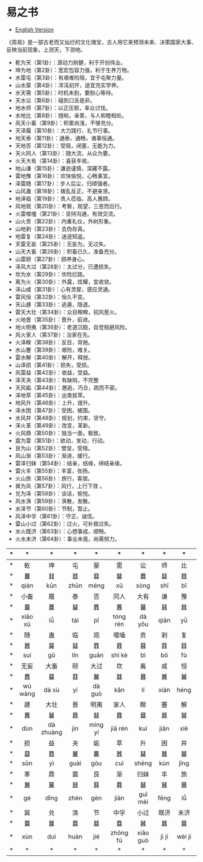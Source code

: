 # 易之书

- [English Version](./README.md)

《周易》是一部古老而又灿烂的文化瑰宝，古人用它来预测未来、决策国家大事、反映当前现象，上测天，下测地。

- 乾为天（第1卦）：源动力刚健，利于开创伟业。
- 坤为地（第2卦）：宽宏包容力强，利于生养万物。
- 水雷屯（第3卦）：有艰难险阻，宜于屯聚力量。
- 山水蒙（第4卦）：浑沌初开，适宜充实学养。
- 水天需（第5卦）：时机未到，要耐心等待。
- 天水讼（第6卦）：碰到口舌是非。
- 地水师（第7卦）：以正压邪，率众讨伐。
- 水地比（第8卦）：随和，亲善，与人和睦相处。
- 风天小畜（第9卦）：积累尚浅，不够充分。
- 天泽履（第10卦）：大力践行，礼节行事。
- 地天泰（第11卦）：通泰，通畅，诸事恒通。
- 天地否（第12卦）：受阻，闭塞，无能为力。
- 天火同人（第13卦）：随大流，从众为要。
- 火天大有（第14卦）：喜获丰收。
- 地山谦（第15卦）：谦逊谨慎，深藏不露。
- 雷地豫（第16卦）：欢快愉悦，心畅事宜。
- 泽雷随（第17卦）：步人后尘，归顺强者。
- 山风蛊（第18卦）：拨乱反正，不避亲贤。
- 地泽临（第19卦）：贵人莅临，高人惠顾。
- 风地观（第20卦）：考察，观望，三思而后行。
- 火雷噬嗑（第21卦）：坚持沟通，有效交流。
- 山火贲（第22卦）：内重礼仪，外树形象。
- 山地剥（第23卦）：去伪存真。
- 地雷复（第24卦）：迷途知返。
- 天雷无妄（第25卦）：无妄为，无过失。
- 山天大畜（第26卦）：积畜已久，准备充分。
- 山雷颐（第27卦）：颐养身心。
- 泽风大过（第28卦）：太过分，已遭损失。
- 坎为水（第29卦）：坎险拦路。
- 离为火（第30卦）：外露，炫耀，宜收敛。
- 泽山咸（第31卦）：心有灵犀，感应灵通。
- 雷风恒（第32卦）：恒久不变。
- 天山遯（第33卦）：逃遁，隐退。
- 雷天大壮（第34卦）：众目睽睽，招风惹火。
- 火地晋（第35卦）：晋升，前进。
- 地火明夷（第36卦）：老道沉稳，自觉规避风险。
- 风火家人（第37卦）：治家在先。
- 火泽睽（第38卦）：反目，背驰。
- 水山蹇（第39卦）：艰险，难关。
- 雷水解（第40卦）：解开，释放。
- 山泽损（第41卦）：损失，受损。
- 风雷益（第42卦）：收益，受益。
- 泽天夬（第43卦）：有缺陷，不完整
- 天风姤（第44卦）：邂逅，巧合，疏而不密。
- 泽地萃（第45卦）：出类拔萃。
- 地风升（第46卦）：上升，提升。
- 泽水困（第47卦）：受困，被围。
- 水风井（第48卦）：规划，约束，坚守。
- 泽火革（第49卦）：改变，革新。
- 火风鼎（第50卦）：独当一面，极致。
- 震为雷（第51卦）：欲动，发动，行动。
- 艮为山（第52卦）：壁垒，受阻。
- 风山渐（第53卦）：渐进，缓行。
- 雷泽归妹（第54卦）：结亲，结缘，缔结亲缘。
- 雷火丰（第55卦）：丰富，张扬。
- 火山旅（第56卦）：旅行，客居。
- 巽为风（第57卦）：风行，上行下效 。
- 兑为泽（第58卦）：谈话，愉悦。
- 风水涣（第59卦）：涣散，发散。
- 水泽节（第60卦）：节制，暂止。
- 风泽中孚（第61卦）：守正，诚信。
- 雷山小过（第62卦）：过火，可补救过失。
- 水火既济（第63卦）：心想事成，顺畅。
- 火水未济（第64卦）：事业未竟，尚需努力。

| * | * | * | * | * | * | * | * | * | * |
| - | :-: | :-: | :-: | :-: | :-: | :-: | :-: | :-: | - |
| * | 乾 | 坤 | 屯 | 蒙 | 需 | 讼 | 师 | 比 | * |
| * | [䷀](e4b9beqian_cn.md) | [䷁](e59da4kun_cn.md) | [䷂](e5b1afzhun_cn.md) | [䷃](e89299meng_cn.md) | [䷄](e99c80xu_cn.md) | [䷅](e8aebcsong_cn.md) | [䷆](e5b888shi_cn.md) | [䷇](e6af94bi_cn.md) | * |
| * | qián | kūn | zhūn | méng | xū | sòng | shī | bǐ | * |
| * | 小畜 | 履 | 泰 | 否 | 同人 | 大有 | 谦 | 豫 | * |
| * | [䷈](e5b08fe7959cxiaoxu_cn.md) | [䷉](e5b1a5lv_cn.md) | [䷊](e6b3b0tai_cn.md) | [䷋](e590a6pi_cn.md) | [䷌](e5908ce4babatongren_cn.md) | [䷍](e5a4a7e69c89dayou_cn.md) | [䷎](e8b0a6qian_cn.md) | [䷏](e8b1abyu_cn.md) | * |
| * | xiǎo xù | lǚ | tài | pǐ | tóng rén | dà yǒu | qiān| yǜ | * |
| * | 随 | 蛊 | 临 | 观 | 噬嗑 | 贲 | 剥 | 复 | * |
| * | [䷐](e99a8fsui_cn.md) | [䷑](e89b8agu_cn.md) | [䷒](e4b8b4lin_cn.md) | [䷓](e8a782guan_cn.md) | [䷔](e599ace59791shike_cn.md) | [䷕](e8b4b2bi_cn.md) | [䷖](e589a5bo_cn.md) | [䷗](e5a48dfu_cn.md) | * |
| * | suí | gǔ | lín | guān | shì kè | bì | bō | fù | * |
| * | 无妄 | 大畜 | 颐 | 大过 | 坎 | 离 | 咸 | 恒 | * |
| * | [䷘](e697a0e5a684wuwang_cn.md) | [䷙](e5a4a7e89384daxu_cn.md) | [䷚](e9a290yi_cn.md) | [䷛](e5a4a7e8bf87daguo_cn.md) | [䷜](e59d8ekan_cn.md) | [䷝](e7a6bbli_cn.md) | [䷞](e592b8xian_cn.md) | [䷟](e68192heng_cn.md) | * |
| * | wú wàng | dà xù | yí | dà guò | kǎn | lí | xián | héng | * |
| * | 遯 | 大壮 | 晋 | 明夷 | 家人 | 睽 | 蹇 | 解 | * |
| * | [䷠](e981afdun_cn.md) | [䷡](e5a4a7e5a3aedazhuang_cn.md) | [䷢](e6998bjin_cn.md) | [䷣](e6988ee5a4b7mingyi_cn.md) | [䷤](e5aeb6e4babajiaren_cn.md) | [䷥](e79dbdkui_cn.md) | [䷦](e8b987jian_cn.md) | [䷧](e8a7a3xie_cn.md) | * |
| * | dùn | dà zhuàng | jìn | míng yí | jiā rén | kuí | jiǎn | xiè | * |
| * | 损 | 益 | 夬 | 姤 | 萃 | 升 | 困 | 井 | * |
| * | [䷨](e68d9fsun_cn.md) | [䷩](e79b8ayi_cn.md) | [䷪](e5a4acguai_cn.md) | [䷫](e5a7a4gou_cn.md) | [䷬](e89083cui_cn.md) | [䷭](e58d87sheng_cn.md) | [䷮](e59bb0kun_cn.md) | [䷯](e4ba95jing_cn.md) | * |
| * | sǔn | yì | guài | gòu | cuì | shēng | kùn | jǐng | * |
| * | 革 | 鼎 | 震 | 艮 | 渐 | 归妹 | 丰 | 旅 | * |
| * | [䷰](e99da9ge_cn.md) | [䷱](e9bc8eding_cn.md) | [䷲](e99c87zhen_cn.md) | [䷳](e889aegen_cn.md) | [䷴](e6b890jian_cn.md) | [䷵](e5bd92e5a6b9guimei_cn.md) | [䷶](e4b8b0feng_cn.md) | [䷷](e69785lv_cn.md) | * |
| * | gé | dǐng | zhèn | gèn | jiàn | guī mèi | fēng | lǚ | * |
| * | 巽 | 兑 | 涣 | 节 | 中孚 | 小过 | 既济 | 未济 | * |
| * | [䷸](e5b7bdxun_cn.md) | [䷹](e58591dui_cn.md) | [䷺](e6b6a3huan_cn.md) | [䷻](e88a82jie_cn.md) | [䷼](e4b8ade5ad9azhongfu_cn.md) | [䷽](e5b08fe8bf87xiaoguo_cn.md) | [䷾](e697a2e6b58ejiji_cn.md) | [䷿](e69caae6b58eweiji_cn.md) | * |
| * | xùn | duì | huàn | jié | zhōng fú  | xiǎo guò |  jì jì | wèi jì | * |
| * | * | * | * | * | * | * | * | * | * |
